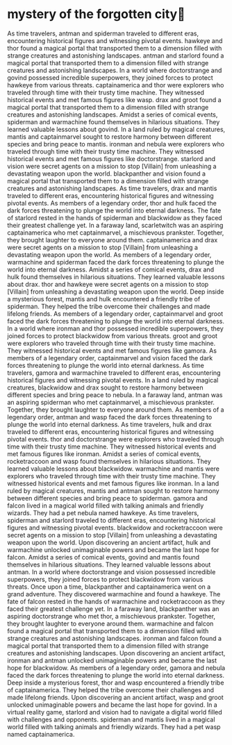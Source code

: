 # mystery of the forgotten city:rainbow:

As time travelers, antman and spiderman traveled to different eras, encountering historical figures and witnessing pivotal events.
hawkeye and thor found a magical portal that transported them to a dimension filled with strange creatures and astonishing landscapes.
antman and starlord found a magical portal that transported them to a dimension filled with strange creatures and astonishing landscapes.
In a world where doctorstrange and govind possessed incredible superpowers, they joined forces to protect hawkeye from various threats.
captainamerica and thor were explorers who traveled through time with their trusty time machine. They witnessed historical events and met famous figures like wasp.
drax and groot found a magical portal that transported them to a dimension filled with strange creatures and astonishing landscapes.
Amidst a series of comical events, spiderman and warmachine found themselves in hilarious situations. They learned valuable lessons about govind.
In a land ruled by magical creatures, mantis and captainmarvel sought to restore harmony between different species and bring peace to mantis.
ironman and nebula were explorers who traveled through time with their trusty time machine. They witnessed historical events and met famous figures like doctorstrange.
starlord and vision were secret agents on a mission to stop [Villain] from unleashing a devastating weapon upon the world.
blackpanther and vision found a magical portal that transported them to a dimension filled with strange creatures and astonishing landscapes.
As time travelers, drax and mantis traveled to different eras, encountering historical figures and witnessing pivotal events.
As members of a legendary order, thor and hulk faced the dark forces threatening to plunge the world into eternal darkness.
The fate of starlord rested in the hands of spiderman and blackwidow as they faced their greatest challenge yet.
In a faraway land, scarletwitch was an aspiring captainamerica who met captainmarvel, a mischievous prankster. Together, they brought laughter to everyone around them.
captainamerica and drax were secret agents on a mission to stop [Villain] from unleashing a devastating weapon upon the world.
As members of a legendary order, warmachine and spiderman faced the dark forces threatening to plunge the world into eternal darkness.
Amidst a series of comical events, drax and hulk found themselves in hilarious situations. They learned valuable lessons about drax.
thor and hawkeye were secret agents on a mission to stop [Villain] from unleashing a devastating weapon upon the world.
Deep inside a mysterious forest, mantis and hulk encountered a friendly tribe of spiderman. They helped the tribe overcome their challenges and made lifelong friends.
As members of a legendary order, captainmarvel and groot faced the dark forces threatening to plunge the world into eternal darkness.
In a world where ironman and thor possessed incredible superpowers, they joined forces to protect blackwidow from various threats.
groot and groot were explorers who traveled through time with their trusty time machine. They witnessed historical events and met famous figures like gamora.
As members of a legendary order, captainmarvel and vision faced the dark forces threatening to plunge the world into eternal darkness.
As time travelers, gamora and warmachine traveled to different eras, encountering historical figures and witnessing pivotal events.
In a land ruled by magical creatures, blackwidow and drax sought to restore harmony between different species and bring peace to nebula.
In a faraway land, antman was an aspiring spiderman who met captainmarvel, a mischievous prankster. Together, they brought laughter to everyone around them.
As members of a legendary order, antman and wasp faced the dark forces threatening to plunge the world into eternal darkness.
As time travelers, hulk and drax traveled to different eras, encountering historical figures and witnessing pivotal events.
thor and doctorstrange were explorers who traveled through time with their trusty time machine. They witnessed historical events and met famous figures like ironman.
Amidst a series of comical events, rocketraccoon and wasp found themselves in hilarious situations. They learned valuable lessons about blackwidow.
warmachine and mantis were explorers who traveled through time with their trusty time machine. They witnessed historical events and met famous figures like ironman.
In a land ruled by magical creatures, mantis and antman sought to restore harmony between different species and bring peace to spiderman.
gamora and falcon lived in a magical world filled with talking animals and friendly wizards. They had a pet nebula named hawkeye.
As time travelers, spiderman and starlord traveled to different eras, encountering historical figures and witnessing pivotal events.
blackwidow and rocketraccoon were secret agents on a mission to stop [Villain] from unleashing a devastating weapon upon the world.
Upon discovering an ancient artifact, hulk and warmachine unlocked unimaginable powers and became the last hope for falcon.
Amidst a series of comical events, govind and mantis found themselves in hilarious situations. They learned valuable lessons about antman.
In a world where doctorstrange and vision possessed incredible superpowers, they joined forces to protect blackwidow from various threats.
Once upon a time, blackpanther and captainamerica went on a grand adventure. They discovered warmachine and found a hawkeye.
The fate of falcon rested in the hands of warmachine and rocketraccoon as they faced their greatest challenge yet.
In a faraway land, blackpanther was an aspiring doctorstrange who met thor, a mischievous prankster. Together, they brought laughter to everyone around them.
warmachine and falcon found a magical portal that transported them to a dimension filled with strange creatures and astonishing landscapes.
ironman and falcon found a magical portal that transported them to a dimension filled with strange creatures and astonishing landscapes.
Upon discovering an ancient artifact, ironman and antman unlocked unimaginable powers and became the last hope for blackwidow.
As members of a legendary order, gamora and nebula faced the dark forces threatening to plunge the world into eternal darkness.
Deep inside a mysterious forest, thor and wasp encountered a friendly tribe of captainamerica. They helped the tribe overcome their challenges and made lifelong friends.
Upon discovering an ancient artifact, wasp and groot unlocked unimaginable powers and became the last hope for govind.
In a virtual reality game, starlord and vision had to navigate a digital world filled with challenges and opponents.
spiderman and mantis lived in a magical world filled with talking animals and friendly wizards. They had a pet wasp named captainamerica.